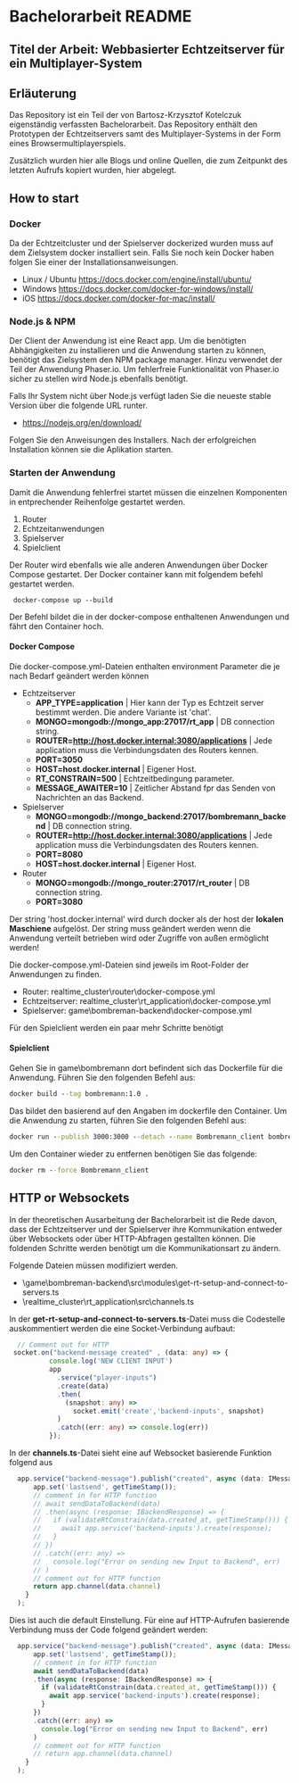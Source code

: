# Bachelorarbeit README
## Titel der Arbeit: Webbasierter Echtzeitserver für ein Multiplayer-System

## Erläuterung
Das Repository ist ein Teil der von Bartosz-Krzysztof Kotelczuk eigenständig verfassten Bachelorarbeit. Das Repository enthält den Prototypen der Echtzeitservers samt des Multiplayer-Systems in der Form eines Browsermultiplayerspiels.

Zusätzlich wurden hier alle Blogs und online Quellen, die zum Zeitpunkt des letzten Aufrufs kopiert wurden, hier abgelegt.

## How to start
### Docker
Da der Echtzeitcluster und der Spielserver dockerized wurden muss auf dem Zielsystem docker installiert sein. 
Falls Sie noch kein Docker haben folgen Sie einer der Installationsanweisungen.

- Linux / Ubuntu https://docs.docker.com/engine/install/ubuntu/
- Windows https://docs.docker.com/docker-for-windows/install/
- iOS https://docs.docker.com/docker-for-mac/install/

### Node.js & NPM
Der Client der Anwendung ist eine React app. Um die benötigten Abhängigkeiten zu installieren und die Anwendung starten zu können, benötigt das Zielsystem den NPM package manager. Hinzu verwendet der Teil der Anwendung Phaser.io. Um fehlerfreie Funktionalität von Phaser.io sicher zu stellen wird Node.js ebenfalls benötigt. 

Falls Ihr System nicht über Node.js verfügt laden Sie die neueste stable Version über die folgende URL runter.
- https://nodejs.org/en/download/

Folgen Sie den Anweisungen des Installers. Nach der erfolgreichen Installation können sie die Aplikation starten.

### Starten der Anwendung
Damit die Anwendung fehlerfrei startet müssen die einzelnen Komponenten in entprechender Reihenfolge gestartet werden.

1. Router
2. Echtzeitanwendungen
3. Spielserver
4. Spielclient

Der Router wird ebenfalls wie alle anderen Anwendungen über Docker Compose gestartet. Der Docker container kann mit folgendem befehl gestartet werden. 
```
 docker-compose up --build
```
Der Befehl bildet die in der docker-compose enthaltenen Anwendungen und fährt den Container hoch.

#### Docker Compose
Die docker-compose.yml-Dateien enthalten environment Parameter die je nach Bedarf geändert werden können
- Echtzeitserver
  - **APP_TYPE=application**
    | Hier kann der Typ es Echtzeit server bestimmt werden. Die andere Variante ist 'chat'.
  - **MONGO=mongodb://mongo_app:27017/rt_app**
    | DB connection string.
  - **ROUTER=http://host.docker.internal:3080/applications**
    | Jede application muss die Verbindungsdaten des Routers kennen.
  - **PORT=3050**
  - **HOST=host.docker.internal**
    | Eigener Host.
  - **RT_CONSTRAIN=500**
    | Echtzeitbedingung parameter.
  - **MESSAGE_AWAITER=10**
    | Zeitlicher Abstand fpr das Senden von Nachrichten an das Backend.
- Spielserver
  - **MONGO=mongodb://mongo_backend:27017/bombremann_backend**
    | DB connection string.
  - **ROUTER=http://host.docker.internal:3080/applications**
    | Jede application muss die Verbindungsdaten des Routers kennen.
  - **PORT=8080**
  - **HOST=host.docker.internal**
    | Eigener Host.
- Router
  - **MONGO=mongodb://mongo_router:27017/rt_router**
    | DB connection string.
  - **PORT=3080**

Der string 'host.docker.internal' wird durch docker als der host der **lokalen** **Maschiene** aufgelöst. Der string muss geändert werden wenn die Anwendung verteilt betrieben wird oder Zugriffe von außen ermöglicht werden!  

Die docker-compose.yml-Dateien sind jeweils im Root-Folder der Anwendungen zu finden.

- Router: realtime_cluster\router\docker-compose.yml
- Echtzeitserver: realtime_cluster\rt_application\docker-compose.yml
- Spielserver: game\bombreman-backend\docker-compose.yml

Für den Spielclient werden ein paar mehr Schritte benötigt

#### Spielclient
Gehen Sie in game\bombremann dort befindent sich das Dockerfile für die Anwendung.
Führen Sie den folgenden Befehl aus: 
```cmd
docker build --tag bombremann:1.0 .
```
Das bildet den basierend auf den Angaben im dockerfile den Container.
Um die Anwendung zu starten, führen Sie den folgenden Befehl aus:
```cmd
docker run --publish 3000:3000 --detach --name Bombremann_client bombremann:1.0
```
Um den Container wieder zu entfernen benötigen Sie das folgende: 
```cmd
docker rm --force Bombremann_client
```
## HTTP or Websockets
In der theoretischen Ausarbeitung der Bachelorarbeit ist die Rede davon, dass der Echtzeitserver und der Spielserver ihre Kommunikation entweder über Websockets oder über HTTP-Abfragen gestallten können. 
Die foldenden Schritte werden benötigt um die Kommunikationsart zu ändern.

Folgende Dateien müssen modifiziert werden.

- \game\bombreman-backend\src\modules\get-rt-setup-and-connect-to-servers.ts
- \realtime_cluster\rt_application\src\channels.ts

In der **get-rt-setup-and-connect-to-servers.ts**-Datei muss die Codestelle auskommentiert werden die eine Socket-Verbindung aufbaut:

```typescript
  // Comment out for HTTP
 socket.on("backend-message created" , (data: any) => {
          console.log('NEW CLIENT INPUT')
          app
            .service("player-inputs")
            .create(data)
            .then(
              (snapshot: any) => 
                socket.emit('create','backend-inputs', snapshot)
            )
            .catch((err: any) => console.log(err))
          });
```

In der **channels.ts**-Datei sieht eine auf Websocket basierende Funktion folgend aus 
```typescript
  app.service("backend-message").publish("created", async (data: IMessageToBackend, context) => {
      app.set('lastsend', getTimeStamp());
      // comment in for HTTP function
      // await sendDataToBackend(data)
      // .then(async (response: IBackendResponse) => {
      //   if (validateRtConstrain(data.created_at, getTimeStamp())) {
      //     await app.service('backend-inputs').create(response);
      //   }
      // })
      // .catch((err: any) =>
      //   console.log("Error on sending new Input to Backend", err)
      // )
      // comment out for HTTP function
      return app.channel(data.channel)
    }
  );
```

Dies ist auch die default Einstellung. Für eine auf HTTP-Aufrufen basierende Verbindung muss der Code folgend geändert werden:

```typescript
  app.service("backend-message").publish("created", async (data: IMessageToBackend, context) => {
      app.set('lastsend', getTimeStamp());
      // comment in for HTTP function
      await sendDataToBackend(data)
      .then(async (response: IBackendResponse) => {
        if (validateRtConstrain(data.created_at, getTimeStamp())) {
          await app.service('backend-inputs').create(response);
        }
      })
      .catch((err: any) =>
        console.log("Error on sending new Input to Backend", err)
      )
      // comment out for HTTP function
      // return app.channel(data.channel)
    }
  );
```